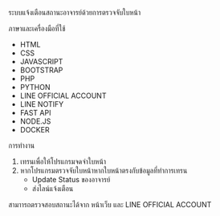 ระบบแจ้งเตือนสถานะอาจารย์ด้วยการตรวจจับใบหน้า 

ภาษาและเครื่องมือที่ใช้
 - HTML
 - CSS
 - JAVASCRIPT
 - BOOTSTRAP
 - PHP
 - PYTHON
 - LINE OFFICIAL ACCOUNT 
 - LINE NOTIFY
 - FAST API
 - NODE.JS
 - DOCKER

การทำงาน
1. เทรนเพื่อให้โปรแกรมจดจำใบหน้า
2. หากโปรแกรมตรวจจับใบหน้าหากใบหน้าตรงกับข้อมูลที่ทำการเทรน
     - Update Status ของอาจารย์
     - ส่งไลน์แจ้งเตือน

สามาารถตรวจสอบสถานะได้จาก หน้าเว็บ และ LINE OFFICIAL ACCOUNT 
